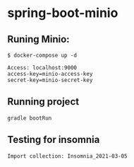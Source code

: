 # spring-boot-minio
## Runing Minio:

 ``` $ docker-compose up -d ```
 ```
 Access: localhost:9000
 access-key=minio-access-key
 secret-key=minio-secret-key
 ```
 
## Running project
``` gradle bootRun ```


## Testing for insomnia

```
Import collection: Insomnia_2021-03-05
```
